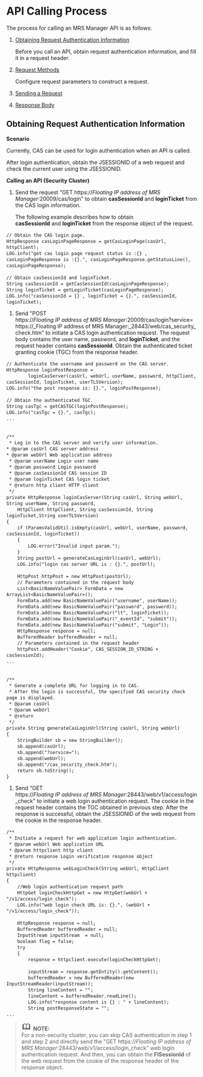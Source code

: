 # API Calling Process<a name="EN-US_TOPIC_0220024720"></a>

The process for calling an MRS Manager API is as follows:

1.  [Obtaining Request Authentication Information](#en-us_topic_0125376234_section1225494452418)

    Before you call an API, obtain request authentication information, and fill it in a request header.

2.  [Request Methods](mrs-manager-apis.md#en-us_topic_0125376273_section1437511065519)

    Configure request parameters to construct a request.

3.  [Sending a Request](mrs-manager-apis.md#en-us_topic_0125376273_section17323144941019)
4.  [Response Body](mrs-manager-apis.md#en-us_topic_0125376273_section186021620141012)

## Obtaining Request Authentication Information<a name="en-us_topic_0125376234_section1225494452418"></a>

**Scenario**

Currently, CAS can be used for login authentication when an API is called.

After login authentication, obtain the JSESSIONID of a web request and check the current user using the JSESSIONID.

**Calling an API \(Security Cluster\)**

1.  Send the request "GET https://_Floating IP address of MRS Manager_:20009/cas/login" to obtain **casSessionId** and **loginTicket**  from the CAS login information.

    The following example describes how to obtain  **casSessionId** and **loginTicket**  from the response object of the request.


```
// Obtain the CAS login page.
HttpResponse casLoginPageResponse = getCasLoginPage(casUrl, httpClient);
LOG.info("get cas login page request status is :{} , casLoginPageResponse is :{}.", casLoginPageResponse.getStatusLine(), casLoginPageResponse);
 
// Obtain casSessionId and loginTicket.
String casSessionId = getCasSessionId(casLoginPageResponse);
String loginTicket = getLoginTicket(casLoginPageResponse);
LOG.info("casSessionId = {} , loginTicket = {}.", casSessionId, loginTicket);
```

1.  Send "POST https://_Floating IP address of MRS Manager_:20009/cas/login?service= https://_Floating IP address of MRS Manager:_28443/web/cas\_security\_check.htm" to initiate a CAS login authentication request. The request body contains the user name, password, and **loginTicket**, and the request header contains **casSessionId**. Obtain the authenticated ticket granting cookie \(TGC\) from the response header.

```
// Authenticate the username and password on the CAS server.
HttpResponse loginPostResponse =
        loginCasServer(casUrl, webUrl, userName, password, httpClient, casSessionId, loginTicket, userTLSVersion);
LOG.info("the post response is: {}.", loginPostResponse);
 
// Obtain the authenticated TGC.
String casTgc = getCASTGC(loginPostResponse);
LOG.info("casTgc = {}.", casTgc);
...
 
 
/**
 * Log in to the CAS server and verify user information.
* @param casUrl CAS server address
* @param webUrl Web application address
 * @param userName Login user name
 * @param password Login password
 * @param casSessionId CAS session ID
 * @param loginTicket CAS login ticket
 * @return http client HTTP client
 */
private HttpResponse loginCasServer(String casUrl, String webUrl, String userName, String password,
    HttpClient httpClient, String casSessionId, String loginTicket,String userTLSVersion)
{
    if (ParamsValidUtil.isEmpty(casUrl, webUrl, userName, password, casSessionId, loginTicket))
    {
        LOG.error("Invalid input param.");
    }
    String postUrl = generateCasLoginUrl(casUrl, webUrl);
    LOG.info("login cas server URL is : {}.", postUrl);
    
    HttpPost httpPost = new HttpPost(postUrl);
    // Parameters contained in the request body
    List<BasicNameValuePair> FormData = new ArrayList<BasicNameValuePair>();
    FormData.add(new BasicNameValuePair("username", userName));
    FormData.add(new BasicNameValuePair("password", password));
    FormData.add(new BasicNameValuePair("lt", loginTicket));
    FormData.add(new BasicNameValuePair("_eventId", "submit"));
    FormData.add(new BasicNameValuePair("submit", "Login"));
    HttpResponse response = null;
    BufferedReader bufferedReader = null;
    // Parameters contained in the request header
    httpPost.addHeader("Cookie", CAS_SESSION_ID_STRING + casSessionId);
...
 
 
/**
 * Generate a complete URL for logging in to CAS.
 * After the login is successful, the specified CAS security check page is displayed.
 * @param casUrl
 * @param webUrl
 * @return
 */
private String generateCasLoginUrl(String casUrl, String webUrl)
{
    StringBuilder sb = new StringBuilder();
    sb.append(casUrl);
    sb.append("?service=");
    sb.append(webUrl);
    sb.append("/cas_security_check.htm");
    return sb.toString();
}
```

1.  Send "GET https://_Floating IP address of MRS Manager_:28443/web/v1/access/login\_check" to initiate a web login authentication request. The cookie in the request header contains the TGC obtained in previous step. After the response is successful, obtain the JSESSIONID of the web request from the cookie in the response header.

```
/**
 * Initiate a request for web application login authentication.
 * @param webUrl Web application URL
 * @param httpclient http client
 * @return response Login verification response object
 */
private HttpResponse webLoginCheck(String webUrl, HttpClient httpclient)
{
    //Web login authentication request path
    HttpGet loginCheckHttpGet = new HttpGet(webUrl + "/v1/access/login_check");
    LOG.info("web login check URL is: {}.", (webUrl + "/v1/access/login_check"));
    
    HttpResponse response = null;
    BufferedReader bufferedReader = null;
    InputStream inputStream  = null;
    boolean flag = false;
    try
    {
        response = httpclient.execute(loginCheckHttpGet);
        
        inputStream = response.getEntity().getContent();
        bufferedReader = new BufferedReader(new InputStreamReader(inputStream));
        String lineContent = "";
        lineContent = bufferedReader.readLine();
        LOG.info("response content is {} : " + lineContent);
        String postResponseState = "";
...
```

>![](public_sys-resources/icon-note.gif) **NOTE:**   
>For a non-security cluster, you can skip CAS authentication in step 1 and step 2 and directly send the "GET https://_Floating_ _IP address of MRS Manager_:28443/web/v1/access/login\_check" web login authentication request. And then, you can obtain the  **FISessionId**  of the web request from the cookie of the response header of the response object.  


